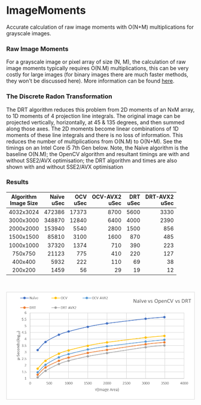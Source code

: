 # ImageMoments
Accurate calculation of raw image moments with O(N+M) multiplications for grayscale images. 

### Raw Image Moments
For a grayscale image or pixel array of size (N, M), the calculation of raw image moments typically requires O(N.M) multiplications, this can be very costly for large images (for binary images there are much faster methods, they won't be discussed here). 
More information can be found [here](https://en.wikipedia.org/wiki/Image_moment).

### The Discrete Radon Transformation
The DRT algorithm reduces this problem from 2D moments of an NxM array, to 1D moments of 4 projection line integrals. The original image can be projected vertically, horizontally, at 45 & 135 degrees, and then summed along those axes. The 2D moments become linear combinations of 1D moments of these line integrals and there is no loss of information. This reduces the number of multiplications from O(N.M) to O(N+M). See the timings on an Intel Core i5 7th Gen below. Note, the Naive algorithm is the baseline O(N.M); the OpenCV algorithm and resultant timings are with and without SSE2/AVX optimisation; the DRT algorithm and times are also shown with and without SSE2/AVX optimisation

### Results

| Algorithm<br>Image Size |  Naïve<br>uSec |   OCV<br>uSec | OCV-AVX2<br>uSec |  DRT<br>uSec | DRT-AVX2<br>uSec |
|:-----------------------:|-------:|------:|---------:|-----:|---------:|
|        4032x3024        | 472386 | 17373 |     8700 | 5600 |     3330 |
|        3000x3000        | 348870 | 12840 |     6400 | 4000 |     2390 |
|        2000x2000        | 153940 |  5540 |     2800 | 1500 |      856 |
|        1500x1500        |  85810 |  3100 |     1600 |  870 |      485 |
|        1000x1000        |  37320 |  1374 |      710 |  390 |      223 |
|         750x750         |  21123 |   775 |      410 |  220 |      127 |
|         400x400         |   5932 |   222 |      110 |   69 |       38 |
|         200x200         |   1459 |    56 |       29 |   19 |       12 |
<br>

![Timings](https://github.com/wild-ig/drt_moments/raw/master/DRTvsOpenCV.png)